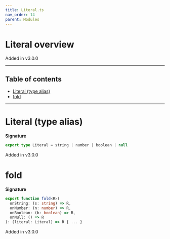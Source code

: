 ```yaml
---
title: Literal.ts
nav_order: 14
parent: Modules
---
```


# Literal overview

Added in v3.0.0

---

<h2 class="text-delta">Table of contents</h2>

- [Literal (type alias)](#literal-type-alias)
- [fold](#fold)

---

# Literal (type alias)

**Signature**

```ts
export type Literal = string | number | boolean | null
```

Added in v3.0.0

# fold

**Signature**

```ts
export function fold<R>(
  onString: (s: string) => R,
  onNumber: (n: number) => R,
  onBoolean: (b: boolean) => R,
  onNull: () => R
): (literal: Literal) => R { ... }
```

Added in v3.0.0

